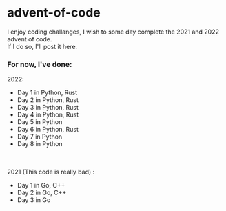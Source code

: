 # advent-of-code
I enjoy coding challanges, I wish to some day complete the 2021 and 2022 advent of code.<br>
If I do so, I'll post it here.
### For now, I've done:
2022:<br>
- Day 1 in Python, Rust
- Day 2 in Python, Rust
- Day 3 in Python, Rust 
- Day 4 in Python, Rust
- Day 5 in Python
- Day 6 in Python, Rust
- Day 7 in Python
- Day 8 in Python

<br><br>
2021 (This code is really bad) :<br>
- Day 1 in Go, C++
- Day 2 in Go, C++
- Day 3 in Go


